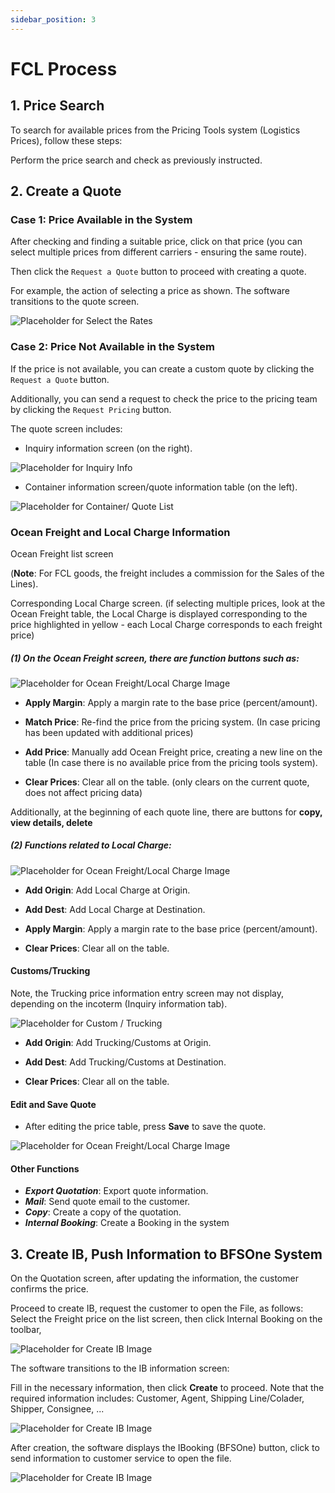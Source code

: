 ```yaml
---
sidebar_position: 3
---
```


# FCL Process

## 1. Price Search

To search for available prices from the Pricing Tools system (Logistics Prices), follow these steps:

Perform the price search and check as previously instructed.

## 2. Create a Quote

### Case 1: Price Available in the System
After checking and finding a suitable price, click on that price
(you can select multiple prices from different carriers - ensuring the same route).

Then click the `Request a Quote` button to proceed with creating a quote.

For example, the action of selecting a price as shown. The software transitions to the quote screen.

![Placeholder for Select the Rates](./img/sales_request_quote.gif)

### Case 2: Price Not Available in the System

If the price is not available, you can create a custom quote by clicking the `Request a Quote` button.

Additionally, you can send a request to check the price to the pricing team by clicking the `Request Pricing` button.

The quote screen includes:

- Inquiry information screen (on the right).

![Placeholder for Inquiry Info](./img/fcl_inquiry_info.png)

- Container information screen/quote information table (on the left).

![Placeholder for Container/ Quote List](./img/fcl_quote_list.png)

### Ocean Freight and Local Charge Information

Ocean Freight list screen

(__Note__: For FCL goods, the freight includes a commission for the Sales of the Lines).

Corresponding Local Charge screen.
(if selecting multiple prices, look at the Ocean Freight table, the Local Charge is displayed corresponding to the price highlighted in yellow - each Local Charge corresponds to each freight price)

##### (1) On the Ocean Freight screen, there are function buttons such as:

![Placeholder for Ocean Freight/Local Charge Image](./img/ocean_freight_quote.png)

- **Apply Margin**: Apply a margin rate to the base price (percent/amount).

- **Match Price**: Re-find the price from the pricing system. (In case pricing has been updated with additional prices)

- **Add Price**: Manually add Ocean Freight price, creating a new line on the table (In case there is no available price from the pricing tools system).

- **Clear Prices**: Clear all on the table. (only clears on the current quote, does not affect pricing data)

Additionally, at the beginning of each quote line, there are buttons for **copy, view details, delete**

##### (2) Functions related to Local Charge:

![Placeholder for Ocean Freight/Local Charge Image](./img/local-charge-quote.png)

- **Add Origin**: Add Local Charge at Origin.

- **Add Dest**: Add Local Charge at Destination.

- **Apply Margin**: Apply a margin rate to the base price (percent/amount).

- **Clear Prices**: Clear all on the table.

#### Customs/Trucking

Note, the Trucking price information entry screen may not display, depending on the incoterm (Inquiry information tab).

![Placeholder for Custom / Trucking](./img/fcl_custom_trucking_quote.png)

- **Add Origin**: Add Trucking/Customs at Origin.

- **Add Dest**: Add Trucking/Customs at Destination.

- **Clear Prices**: Clear all on the table.

#### Edit and Save Quote

- After editing the price table, press **Save** to save the quote.

![Placeholder for Ocean Freight/Local Charge Image](./img/fcl_quote_func.png)

#### Other Functions

- ***Export Quotation***: Export quote information.
- ***Mail***: Send quote email to the customer.
- ***Copy***: Create a copy of the quotation.
- ***Internal Booking***: Create a Booking in the system

## 3. Create IB, Push Information to BFSOne System

On the Quotation screen, after updating the information, the customer confirms the price.

Proceed to create IB, request the customer to open the File, as follows:
Select the Freight price on the list screen, then click Internal Booking on the toolbar,

![Placeholder for Create IB Image](../img/sales/createIB.gif)

The software transitions to the IB information screen:

Fill in the necessary information, then click **Create** to proceed. Note that the required information includes: Customer, Agent, Shipping Line/Colader, Shipper, Consignee, ...

![Placeholder for Create IB Image](./img/fcl_ib_info.png)

After creation, the software displays the IBooking (BFSOne) button,
click to send information to customer service to open the file.

![Placeholder for Create IB Image](../img/sales/push_to_bfsone.png)
